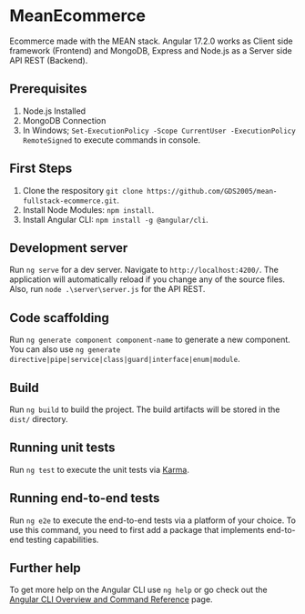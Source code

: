 # MeanEcommerce

Ecommerce made with the MEAN stack. Angular 17.2.0 works as Client side framework (Frontend) and MongoDB, Express and Node.js as a Server side API REST (Backend).

## Prerequisites

1. Node.js Installed
2. MongoDB Connection
3. In Windows; `Set-ExecutionPolicy -Scope CurrentUser -ExecutionPolicy RemoteSigned` to execute commands in console.

## First Steps

1. Clone the respository `git clone https://github.com/GDS2005/mean-fullstack-ecommerce.git`.
2. Install Node Modules: `npm install`.
3. Install Angular CLI: `npm install -g @angular/cli`.

## Development server

Run `ng serve` for a dev server. Navigate to `http://localhost:4200/`. The application will automatically reload if you change any of the source files. Also, run `node .\server\server.js` for the API REST.

## Code scaffolding

Run `ng generate component component-name` to generate a new component. You can also use `ng generate directive|pipe|service|class|guard|interface|enum|module`.

## Build

Run `ng build` to build the project. The build artifacts will be stored in the `dist/` directory.

## Running unit tests

Run `ng test` to execute the unit tests via [Karma](https://karma-runner.github.io).

## Running end-to-end tests

Run `ng e2e` to execute the end-to-end tests via a platform of your choice. To use this command, you need to first add a package that implements end-to-end testing capabilities.

## Further help

To get more help on the Angular CLI use `ng help` or go check out the [Angular CLI Overview and Command Reference](https://angular.io/cli) page.
